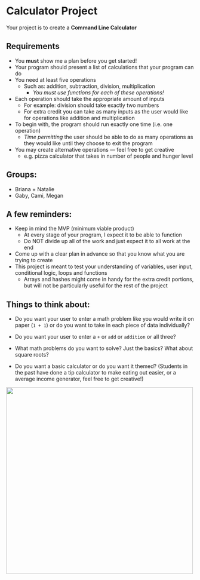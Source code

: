# Calculator Project
Your project is to create a **Command Line Calculator**

## Requirements
* You **must** show me a plan before you get started!
* Your program should present a list of calculations that your program can do
* You need at least five operations
    * Such as: addition, subtraction, division, multiplication
        * *You must use functions for each of these operations!*
* Each operation should take the appropriate amount of inputs
    * For example: division should take exactly two numbers
    * For extra credit you can take as many inputs as the user would like for operations like addition and multiplication 
* To begin with, the program should run exactly one time (i.e. one operation)
    * *Time permitting* the user should be able to do as many operations as they would like until they choose to exit the program 
* You may create alternative operations — feel free to get creative 
    * e.g. pizza calculator that takes in number of people and hunger level

## Groups:
* Briana + Natalie
* Gaby, Cami, Megan 

## A few reminders:
* Keep in mind the MVP (minimum viable product) 
    * At every stage of your program, I expect it to be able to function
    * Do NOT divide up all of the work and just expect it to all work at the end
* Come up with a clear plan in advance so that you know what you are trying to create 
* This project is meant to test your understanding of variables, user input, conditional logic, loops and functions 
    * Arrays and hashes might come in handy for the extra credit portions, but will not be particularly useful for the rest of the project
    
## Things to think about:

+ Do you want your user to enter a math problem like you would write it on paper (`1 + 1`) or do you want to take in each piece of data individually?

+ Do you want your user to enter a `+` or `add` or `addition` or all three?

+ What math problems do you want to solve? Just the basics? What about square roots?

+ Do you want a basic calculator or do you want it themed? (Students in the past have done a tip calculator to make eating out easier, or a average income generator, feel free to get creative!)

<img src="https://after-school-assets.s3.amazonaws.com/calculator.gif" width="500px">
